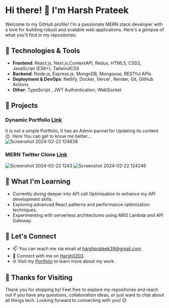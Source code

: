 # Hi there! 👋 I'm Harsh Prateek

Welcome to my GitHub profile! I'm a passionate MERN stack developer with a love for building robust and scalable web applications. Here's a glimpse of what you'll find in my repositories:

## 🔧 Technologies & Tools
- **Frontend**: React.js, Next.js,ContextAPI, Redux, HTML5, CSS3, JavaScript (ES6+), TailwindCSS
- **Backend**: Node.js, Express.js, MongoDB, Mongoose, RESTful APIs
- **Deployment & DevOps**:  Netlify, Docker, Vercel , Render, Git, GitHub Actions
- **Other**: TypeScript , JWT Authentication, WebSocket

## 🚀 Projects

### Dynamic Portfolio [Link](https://portfolio-2-0-six-omega.vercel.app/)
It is not a simple Portfolio, It has an Admin pannel for Updating its content 😌.
Here You can get to know me better....
![Screenshot 2024-02-22 124838](https://github.com/harshprateek39/harshprateek39/assets/73929769/a4676edb-08b4-4391-a98d-4fce9be5ad9e)


### MERN Twitter Clone [Link](https://twittter-frontend.vercel.app/)
![Screenshot 2024-02-22 1243](https://github.com/harshprateek39/harshprateek39/assets/73929769/f90e5533-a56b-4df3-87dd-d96b17edf751)
![Screenshot 2024-02-22 124246](https://github.com/harshprateek39/harshprateek39/assets/73929769/502087b8-223e-40e9-a4e6-de3fc999e197)

## 🌱 What I'm Learning
- Currently diving deeper into API call Optimisation to enhance my API development skills.
- Exploring advanced React patterns and performance optimization techniques.
- Experimenting with serverless architectures using AWS Lambda and API Gateway.

## 💬 Let's Connect
- 📫 You can reach me via email at [harshprateek39@gmail.com](mailto:harshprateek39@gmail.com).
- 💼 Connect with me on [Harsh0203](https://www.linkedin.com/in/harsh-prateek-87434b1b7/).
- 🌐 Visit my [Portfolio](https://portfolio-2-0-six-omega.vercel.app/) to learn more about my work.

## 🙏 Thanks for Visiting
Thank you for stopping by! Feel free to explore my repositories and reach out if you have any questions, collaboration ideas, or just want to chat about all things tech. Looking forward to connecting with you! 😊
